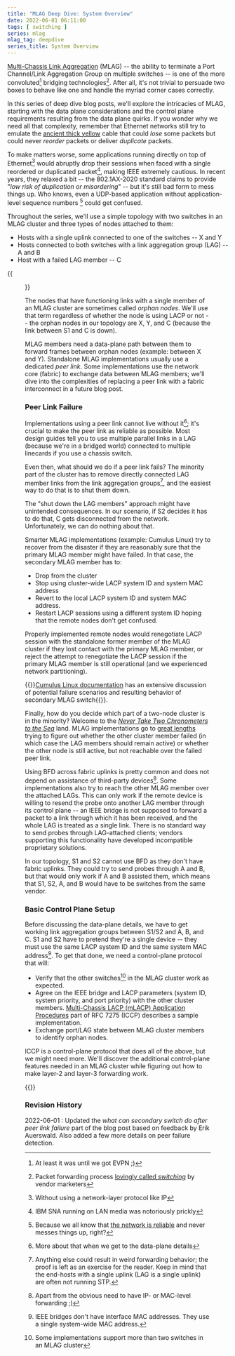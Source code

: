 ```yaml
---
title: "MLAG Deep Dive: System Overview"
date: 2022-06-01 06:11:00
tags: [ switching ]
series: mlag
mlag_tag: deepdive
series_title: System Overview
---
```

[Multi-Chassis Link Aggregation](/series/mlag.html) (MLAG) -- the ability to terminate a Port Channel/Link Aggregation Group on multiple switches -- is one of the more convoluted[^EVPN] bridging technologies[^BR]. After all, it's not trivial to persuade two boxes to behave like one and handle the myriad corner cases correctly.

In this series of deep dive blog posts, we'll explore the intricacies of MLAG, starting with the data plane considerations and the control plane requirements resulting from the data plane quirks. If you wonder why we need all that complexity, remember that Ethernet networks still try to emulate the [ancient thick yellow](https://blog.ipspace.net/2015/02/lets-get-rid-of-thick-yellow-cable.html) cable that could _lose_ some packets but could never _reorder_ packets or deliver _duplicate_ packets. 
<!--more-->
[^EVPN]: At least it was until we got EVPN ;)

[^BR]: Packet forwarding process [lovingly called _switching_](https://blog.ipspace.net/2011/02/how-did-we-ever-get-into-this-switching.html) by vendor marketers

To make matters worse, some applications running directly on top of Ethernet[^NNL] would abruptly drop their sessions when faced with a single reordered or duplicated packet[^SNA], making IEEE extremely cautious. In recent years, they relaxed a bit -- the 802.1AX-2020 standard claims to provide "_low risk of duplication or misordering_" -- but it's still bad form to mess things up. Who knows, even a UDP-based application without application-level sequence numbers [^NETREL] could get confused.

[^NNL]: Without using a network-layer protocol like IP

[^SNA]: IBM SNA running on LAN media was notoriously prickly

[^NETREL]: Because we all know that [the network is reliable](https://blog.ipspace.net/2020/02/video-network-is-not-reliable.html) and never messes things up, right?

Throughout the series, we'll use a simple topology with two switches in an MLAG cluster and three types of nodes attached to them:

* Hosts with a single uplink connected to one of the switches -- X and Y
* Hosts connected to both switches with a link aggregation group (LAG) -- A and B
* Host with a failed LAG member -- C

{{<figure src="/2022/06/MLAG-topology.jpg" caption="Simple MLAG topology">}}

The nodes that have functioning links with a single member of an MLAG cluster are sometimes called _orphan nodes_. We'll use that term regardless of whether the node is using LACP or not -- the orphan nodes in our topology are X, Y, and C (because the link between S1 and C is down). 

MLAG members need a data-plane path between them to forward frames between orphan nodes (example: between X and Y). Standalone MLAG implementations usually use a dedicated _peer link_. Some implementations use the network core (fabric) to exchange data between MLAG members; we'll dive into the complexities of replacing a peer link with a fabric interconnect in a future blog post.

### Peer Link Failure

Implementations using a peer link cannot live without it[^PLWHY]; it's crucial to make the peer link as reliable as possible. Most design guides tell you to use multiple parallel links in a LAG (because we're in a bridged world) connected to multiple linecards if you use a chassis switch.

[^PLWHY]: More about that when we get to the data-plane details

Even then, what should we do if a peer link fails? The minority part of the cluster has to remove directly connected LAG member links from the link aggregation groups[^ER], and the easiest way to do that is to shut them down. 

The "shut down the LAG members" approach might have unintended consequences. In our scenario, if S2 decides it has to do that, C gets disconnected from the network. Unfortunately, we can do nothing about that.

Smarter MLAG implementations (example: Cumulus Linux) try to recover from the disaster if they are reasonably sure that the primary MLAG member might have failed. In that case, the secondary MLAG member has to:

* Drop from the cluster
* Stop using cluster-wide LACP system ID and system MAC address
* Revert to the local LACP system ID and system MAC address.
* Restart LACP sessions using a different system ID hoping that the remote nodes don't get confused.

Properly implemented remote nodes would renegotiate LACP session with the standalone former member of the MLAG cluster if they lost contact with the primary MLAG member, or reject the attempt to renegotiate the LACP session if the primary MLAG member is still operational (and we experienced network partitioning). 

[^ER]: Anything else could result in weird forwarding behavior; the proof is left as an exercise for the reader. Keep in mind that the end-hosts with a single uplink (LAG is a single uplink) are often not running STP.

{{<note info>}}[Cumulus Linux documentation](https://blog.ipspace.net/2022/06/mlag-deep-dive-overview.html#1284) has an extensive discussion of potential failure scenarios and resulting behavior of secondary MLAG switch{{</note>}}.

Finally, how do you decide which part of a two-node cluster is in the minority? Welcome to the _[Never Take Two Chronometers to the Sea](/2017/01/never-take-two-chronometers-to-sea.html)_ land. MLAG implementations go to [great lengths](/2010/10/multi-chassis-link-aggregation-stacking.html#read-the-smallprint) trying to figure out whether the other cluster member failed (in which case the LAG members should remain active) or whether the other node is still active, but not reachable over the failed peer link.

Using BFD across fabric uplinks is pretty common and does not depend on assistance of third-party devices[^IPR]. Some implementations also try to reach the other MLAG member over the attached LAGs. This can only work if the remote device is willing to resend the probe onto another LAG member through its control plane -- an IEEE bridge is not supposed to forward a packet to a link through which it has been received, and the whole LAG is treated as a single link. There is no standard way to send probes through LAG-attached clients; vendors supporting this functionality have developed incompatible proprietary solutions. 

In our topology, S1 and S2 cannot use BFD as they don't have fabric uplinks. They could try to send probes through A and B, but that would only work if A and B assisted them, which means that S1, S2, A, and B would have to be switches from the same vendor.
 
[^IPR]: Apart from the obvious need to have IP- or MAC-level forwarding ;)

### Basic Control Plane Setup

Before discussing the data-plane details, we have to get working link aggregation groups between S1/S2 and A, B, and C. S1 and S2 have to pretend they're a single device -- they must use the same LACP system ID and the same system MAC address[^BRMAC]. To get that done, we need a control-plane protocol that will:

* Verify that the other switches[^MT1] in the MLAG cluster work as expected.
* Agree on the IEEE bridge and LACP parameters (system ID, system priority, and port priority) with the other cluster members. [Multi-Chassis LACP (mLACP) Application Procedures](https://datatracker.ietf.org/doc/html/rfc7275#section-9.2.2) part of RFC 7275 (ICCP) describes a sample implementation.
* Exchange port/LAG state between MLAG cluster members to identify orphan nodes.

ICCP is a control-plane protocol that does all of the above, but we might need more. We'll discover the additional control-plane features needed in an MLAG cluster while figuring out how to make layer-2 and layer-3 forwarding work.

{{<next-in-series page="/posts/2022/06/mlag-deep-dive-mac-learning.md" />}}

[^MT1]: Some implementations support more than two switches in an MLAG cluster

[^BRMAC]: IEEE bridges don't have interface MAC addresses. They use a single system-wide MAC address.

### Revision History

2022-06-01
: Updated the _what can secondary switch do after peer link failure_ part of the blog post based on feedback by Erik Auerswald. Also added a few more details on peer failure detection.
